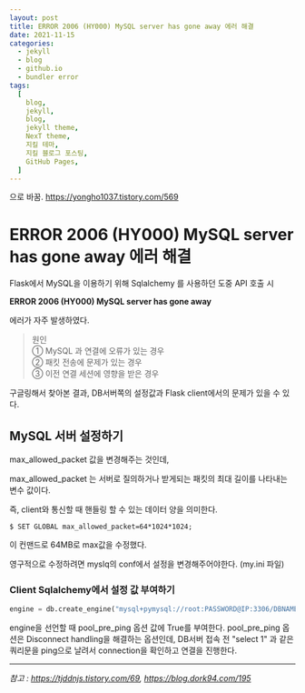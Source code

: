 ```yaml
---
layout: post
title: ERROR 2006 (HY000) MySQL server has gone away 에러 해결
date: 2021-11-15
categories:
  - jekyll
  - blog
  - github.io
  - bundler error
tags:
  [
    blog,
    jekyll,
    blog,
    jekyll theme,
    NexT theme,
    지킬 테마,
    지킬 블로그 포스팅,
    GitHub Pages,
  ]
---
```


으로 바꿈.
https://yongho1037.tistory.com/569

# ERROR 2006 (HY000) MySQL server has gone away 에러 해결

Flask에서 MySQL을 이용하기 위해 Sqlalchemy 를 사용하던 도중 API 호출 시

**ERROR 2006 (HY000) MySQL server has gone away**

에러가 자주 발생하였다.

> 원인
> <br>① MySQL 과 연결에 오류가 있는 경우
> <br>② 패킷 전송에 문제가 있는 경우
> <br>③ 이전 연결 세션에 영향을 받은 경우

구글링해서 찾아본 결과, DB서버쪽의 설정값과 Flask client에서의 문제가 있을 수 있다.

## MySQL 서버 설정하기

max_allowed_packet 값을 변경해주는 것인데,

max_allowed_packet 는 서버로 질의하거나 받게되는 패킷의 최대 길이를 나타내는 변수 값이다.

즉, client와 통신할 때 핸들링 할 수 있는 데이터 양을 의미한다.

```shell
$ SET GLOBAL max_allowed_packet=64*1024*1024;
```

이 컨맨드로 64MB로 max값을 수정했다.

영구적으로 수정하려면 myslq의 conf에서 설정을 변경해주어야한다. (my.ini 파일)

### Client Sqlalchemy에서 설정 값 부여하기

```python
engine = db.create_engine("mysql+pymysql://root:PASSWORD@IP:3306/DBNAME", pool_pre_ping=True)
```

engine을 선언할 때 pool_pre_ping 옵션 값에 True를 부여한다.
pool_pre_ping 옵션은 Disconnect handling을 해결하는 옵션인데, DB서버 접속 전 "select 1" 과 같은 쿼리문을 ping으로 날려서 connection을 확인하고 연결을 진행한다.

---

_참고 : https://tjddnjs.tistory.com/69, https://blog.dork94.com/195_
